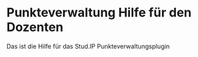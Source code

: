 # Punkteverwaltung Hilfe für den Dozenten

Das ist die Hilfe für das Stud.IP Punkteverwaltungsplugin